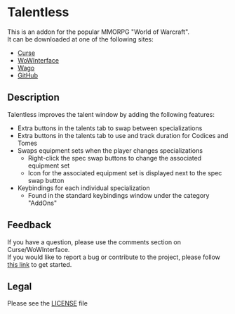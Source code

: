 # Talentless

This is an addon for the popular MMORPG "World of Warcraft".  
It can be downloaded at one of the following sites:

- [Curse](https://www.curseforge.com/wow/addons/talentless)
- [WoWInterface](https://wowinterface.com/downloads/info19184)
- [Wago](https://addons.wago.io/addons/talentless)
- [GitHub](https://github.com/p3lim-wow/Talentless/releases)

## Description

Talentless improves the talent window by adding the following features:

- Extra buttons in the talents tab to swap between specializations
- Extra buttons in the talents tab to use and track duration for Codices and Tomes
- Swaps equipment sets when the player changes specializations
	- Right-click the spec swap buttons to change the associated equipment set
	- Icon for the associated equipment set is displayed next to the spec swap button
- Keybindings for each individual specialization
	- Found in the standard keybindings window under the category "AddOns"

## Feedback

If you have a question, please use the comments section on Curse/WoWInterface.  
If you would like to report a bug or contribute to the project, please follow [this link](https://github.com/p3lim-wow/Talentless/issues?q=) to get started.

## Legal

Please see the [LICENSE](https://github.com/p3lim-wow/Talentless/blob/master/LICENSE.txt) file
